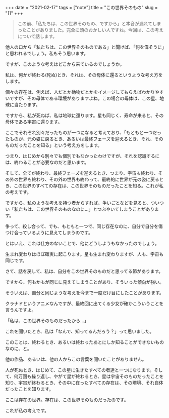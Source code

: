+++
date = "2021-02-17"
tags = ["note"]
title = "この世界そのもの"
slug = "11"
+++

> この前、「私たちは、この世界そのもの、ですから」と本音が漏れてしまったことがありました。完全に頭のおかしい人ですね。今回は、この考えについて話します。

他人の口から「私たちは、この世界そのものである」と聞けば、「何を偉そうに」と思われるでしょう。私もそう思います。

ですが、このような考えはどこから来ているのでしょうか。

私は、何かが終わる(死ぬ)とき、それは、その母体に還るというような考え方をします。

個々の存在は、例えば、人だとか動物だとかをイメージしてもらえばわかりやすいですが、その母体である環境がありますよね。この場合の母体は、この星、地球に当たります。

ですから、私が死ねば、私は地球に還ります。星も同じく、寿命が来ると、その母体である宇宙に還ります。

ここでそれぞれ別々だったものが一つになると考えており、「もともと一つだったものが、元の姿に戻るとき、あるいは最終フェーズを迎えるとき、それ、そのものだったことを知る」という考え方をします。

つまり、はじめから別々でも個別でもなかったわけですが、それを認識するには、終わることが必要なのだと思います。

そして、全てが終わり、最終フェーズを迎えるとき、つまり、宇宙も終わり、その外の世界も終わり、その外の世界も終わって、最終的に世界が元の姿に戻るとき、この世界のすべての存在は、この世界そのものだったことを知る。これが私の考えです。

ですから、私のような考えを持つ者からすれば、争いごとなどを見ると、ついつい「私たちは、この世界そのものなのに...」とつぶやいてしまうことがあります。

争って、殺し合って、でも、もともと一つで、同じ存在なのに、自分で自分を傷つけ合っているように見えてしまうのです。

とはいえ、これは仕方のないことで、他にどうしようもなかったのでしょう。

生まれ変わりはほぼ確実に起こります。星も生まれ変わりますが、人も、宇宙も同じです。

さて、話を戻して、私は、自分をこの世界そのものだと思ってる節があります。

ですから、何もかもが同じに見えてしまうことがあり、そういった傾向が強い。

そういえば、自分と同じような考えを今まで一度だけ目にしたことがあります。

クラナドというアニメなんですが、最終回に出てくる少女が確かこういうことを言うんですよ。

「私は、この世界そのものだったから...」

これを聞いたとき、私は「なんで、知ってるんだろう？」って思いました。

このことは、終わるとき、あるいは終わったあとにしか知ることができないものなのに、と。

他の作品、あるいは、他の人からこの言葉を聞いたことがありません。

人が死ぬとき、はじめて、この星に生きたすべての者達と一つになります。そして、何万回も繰り返し、やがて星が終わるとき、星は宇宙そのものだったことを知り、宇宙が終わるとき、その中に在ったすべての存在は、その環境、それ自体だったことを知ります。

ここは存在の世界。存在は、この世界そのものだったのです。

これが私の考えです。

